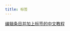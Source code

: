 ```yaml
---
title: 标签
---
```


[编辑条目并加上标签的中文教程](http://tw5-zh.tiddlyspot.com/#Creating%20and%20editing%20tiddlers)